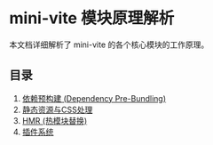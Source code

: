 # mini-vite 模块原理解析

本文档详细解析了 mini-vite 的各个核心模块的工作原理。

## 目录

1. [依赖预构建 (Dependency Pre-Bundling)](./预构建原理解析.md)
2. [静态资源与CSS处理](./静态资源与CSS处理.md)
3. [HMR (热模块替换)](./HMR原理解析.md)
4. [插件系统](./插件系统原理解析.md)